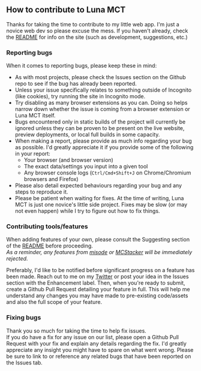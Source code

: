 ## How to contribute to Luna MCT
Thanks for taking the time to contribute to my little web app. I'm just a novice web dev so please excuse the mess. If you haven't already, check the [README](./README.md) for info on the site (such as development, suggestions, etc.)
### Reporting bugs
When it comes to reporting bugs, please keep these in mind:
* As with most projects, please check the Issues section on the Github repo to see if the bug has already been reported.
* Unless your issue specifically relates to something outside of Incognito (like cookies), try running the site in Incognito mode.
* Try disabling as many browser extensions as you can. Doing so helps narrow down whether the issue is coming from a browser extension or Luna MCT itself.
* Bugs encountered only in static builds of the project will currently be ignored unless they can be proven to be present on the live website, preview deployments, or local full builds in some capacity.
* When making a report, please provide as much info regarding your bug as possible. I'd greatly appreciate it if you provide some of the following in your report:
  * Your browser (and browser version)
  * The exact data/settings you input into a given tool
  * Any browser console logs (`Ctrl/Cmd+Shift+J` on Chrome/Chromium browsers and Firefox)
* Please also detail expected behaviours regarding your bug and any steps to reproduce it.
* Please be patient when waiting for fixes. At the time of writing, Luna MCT is just one novice's little side project. Fixes may be slow (or may not even happen) while I try to figure out how to fix things. 

### Contributing tools/features
When adding features of your own, please consult the Suggesting section of the [README](./README.md/#suggesting-featurestools) before proceeding.  
*As a reminder, any features from [misode](https://misode.github.io) or [MCStacker](https://mcstacker.net) will be immediately rejected.*

Preferably, I'd like to be notified before significant progress on a feature has been made. Reach out to me on my [Twitter](https://twitter.com/luna_pixu/) or post your idea in the Issues section with the Enhancement label. Then, when you're ready to submit, create a Github Pull Request detailing your feature in full. This will help me understand any changes you may have made to pre-existing code/assets and also the full scope of your feature.
### Fixing bugs
Thank you so much for taking the time to help fix issues.  
If you do have a fix for any issue on our list, please open a Github Pull Request with your fix and explain any details regarding the fix. I'd greatly appreciate any insight you might have to spare on what went wrong. Please be sure to link to or reference any related bugs that have been reported on the Issues tab.